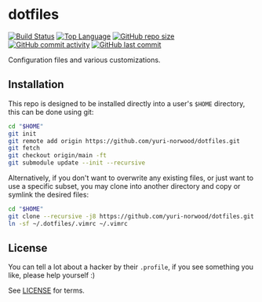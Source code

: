 # dotfiles
[![Build Status](https://travis-ci.com/yuri-norwood/dotfiles.svg?branch=main)](https://travis-ci.com/yuri-norwood/dotfiles)
[![Top Language](https://img.shields.io/github/languages/top/yuri-norwood/dotfiles)](https://github.com/yuri-norwood/dotfiles)
[![GitHub repo size](https://img.shields.io/github/repo-size/yuri-norwood/dotfiles)](https://github.com/yuri-norwood/dotfiles)
[![GitHub commit activity](https://img.shields.io/github/commit-activity/w/yuri-norwood/dotfiles)](https://github.com/yuri-norwood/dotfiles)
[![GitHub last commit](https://img.shields.io/github/last-commit/yuri-norwood/dotfiles)](https://github.com/yuri-norwood/dotfiles)

Configuration files and various customizations.

## Installation

This repo is designed to be installed directly into a user's `$HOME` directory,
this can be done using git:

```sh
cd "$HOME"
git init
git remote add origin https://github.com/yuri-norwood/dotfiles.git
git fetch
git checkout origin/main -ft
git submodule update --init --recursive
```

Alternatively, if you don't want to overwrite any existing files, or just want
to use a specific subset, you may clone into another directory and copy or
symlink the desired files:

```sh
cd "$HOME"
git clone --recursive -j8 https://github.com/yuri-norwood/dotfiles.git ~/.dotfiles
ln -sf ~/.dotfiles/.vimrc ~/.vimrc
```

## License

You can tell a lot about a hacker by their `.profile`, if you see something you
like, please help yourself :)

See [LICENSE](LICENSE) for terms.
